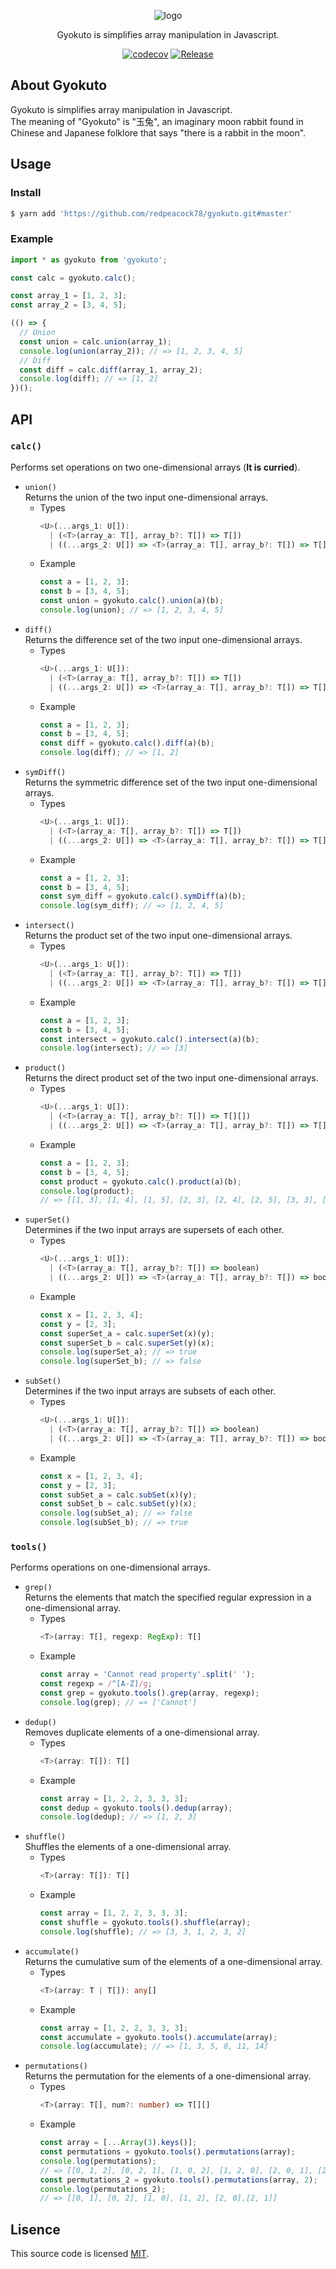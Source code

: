 <div align="center">

  ![logo](https://raw.githubusercontent.com/redpeacock78/gyokuto/master/docs/logo.svg)   

</div>
<p align="center">
  Gyokuto is simplifies array manipulation in Javascript.
</p>
<div align="center">

[![codecov](https://codecov.io/gh/redpeacock78/gyokuto/branch/refs/tags/v1.2.0/graph/badge.svg?token=O4SF1X4AM5)](https://codecov.io/gh/redpeacock78/gyokuto) [![Release](https://github.com/redpeacock78/gyokuto/actions/workflows/release.yml/badge.svg)](https://github.com/redpeacock78/gyokuto/actions/workflows/release.yml)

</div>

## About Gyokuto
Gyokuto is simplifies array manipulation in Javascript.  
The meaning of "Gyokuto" is "玉兔", an imaginary moon rabbit found in Chinese and Japanese folklore that says "there is a rabbit in the moon".  

## Usage
### Install
```bash
$ yarn add 'https://github.com/redpeacock78/gyokuto.git#master'
```
### Example
```javascript
import * as gyokuto from 'gyokuto';

const calc = gyokuto.calc();

const array_1 = [1, 2, 3];
const array_2 = [3, 4, 5];

(() => {
  // Union
  const union = calc.union(array_1);
  console.log(union(array_2)); // => [1, 2, 3, 4, 5]
  // Diff
  const diff = calc.diff(array_1, array_2);
  console.log(diff); // => [1, 2]
})();
```

## API
### `calc()`
Performs set operations on two one-dimensional arrays (**It is curried**).
- `union()`  
  Returns the union of the two input one-dimensional arrays.
  - Types
    ```typescript
    <U>(...args_1: U[]):
      | (<T>(array_a: T[], array_b?: T[]) => T[])
      | ((...args_2: U[]) => <T>(array_a: T[], array_b?: T[]) => T[]);
    ```
  - Example
    ```javascript
    const a = [1, 2, 3];
    const b = [3, 4, 5];
    const union = gyokuto.calc().union(a)(b);
    console.log(union); // => [1, 2, 3, 4, 5]
    ```
- `diff()`  
  Returns the difference set of the two input one-dimensional arrays.
  - Types
    ```typescript
    <U>(...args_1: U[]):
      | (<T>(array_a: T[], array_b?: T[]) => T[])
      | ((...args_2: U[]) => <T>(array_a: T[], array_b?: T[]) => T[]);
    ```
  - Example
    ```javascript
    const a = [1, 2, 3];
    const b = [3, 4, 5];
    const diff = gyokuto.calc().diff(a)(b);
    console.log(diff); // => [1, 2]
    ```
- `symDiff()`  
  Returns the symmetric difference set of the two input one-dimensional arrays.
  - Types
    ```typescript
    <U>(...args_1: U[]):
      | (<T>(array_a: T[], array_b?: T[]) => T[])
      | ((...args_2: U[]) => <T>(array_a: T[], array_b?: T[]) => T[]);
    ```
  - Example
    ```javascript
    const a = [1, 2, 3];
    const b = [3, 4, 5];
    const sym_diff = gyokuto.calc().symDiff(a)(b);
    console.log(sym_diff); // => [1, 2, 4, 5]
    ```
- `intersect()`  
  Returns the product set of the two input one-dimensional arrays.
  - Types
    ```typescript
    <U>(...args_1: U[]):
      | (<T>(array_a: T[], array_b?: T[]) => T[])
      | ((...args_2: U[]) => <T>(array_a: T[], array_b?: T[]) => T[]);
    ```
  - Example
    ```javascript
    const a = [1, 2, 3];
    const b = [3, 4, 5];
    const intersect = gyokuto.calc().intersect(a)(b);
    console.log(intersect); // => [3]
    ```
- `product()`  
  Returns the direct product set of the two input one-dimensional arrays.
  - Types
    ```typescript
    <U>(...args_1: U[]):
      | (<T>(array_a: T[], array_b?: T[]) => T[][])
      | ((...args_2: U[]) => <T>(array_a: T[], array_b?: T[]) => T[][]);
    ```
  - Example
    ```javascript
    const a = [1, 2, 3];
    const b = [3, 4, 5];
    const product = gyokuto.calc().product(a)(b);
    console.log(product); 
    // => [[1, 3], [1, 4], [1, 5], [2, 3], [2, 4], [2, 5], [3, 3], [3, 4], [3, 5]]
    ```
- `superSet()`  
  Determines if the two input arrays are supersets of each other.
  - Types
    ```typescript
    <U>(...args_1: U[]):
      | (<T>(array_a: T[], array_b?: T[]) => boolean)
      | ((...args_2: U[]) => <T>(array_a: T[], array_b?: T[]) => boolean);
    ```
  - Example
    ```javascript
    const x = [1, 2, 3, 4];
    const y = [2, 3];
    const superSet_a = calc.superSet(x)(y);
    const superSet_b = calc.superSet(y)(x);
    console.log(superSet_a); // => true
    console.log(superSet_b); // => false
    ```
- `subSet()`  
  Determines if the two input arrays are subsets of each other.
  - Types
    ```typescript
    <U>(...args_1: U[]):
      | (<T>(array_a: T[], array_b?: T[]) => boolean)
      | ((...args_2: U[]) => <T>(array_a: T[], array_b?: T[]) => boolean);
    ```
  - Example
    ```javascript
    const x = [1, 2, 3, 4];
    const y = [2, 3];
    const subSet_a = calc.subSet(x)(y);
    const subSet_b = calc.subSet(y)(x);
    console.log(subSet_a); // => false
    console.log(subSet_b); // => true
    ```
### `tools()`
Performs operations on one-dimensional arrays.
- `grep()`  
  Returns the elements that match the specified regular expression in a one-dimensional array.
  - Types
    ```typescript
    <T>(array: T[], regexp: RegExp): T[]
    ```
  - Example
    ```javascript
    const array = 'Cannot read property'.split(' ');
    const regexp = /^[A-Z]/g;
    const grep = gyokuto.tools().grep(array, regexp);
    console.log(grep); // => ['Cannot']
    ```
- `dedup()`  
  Removes duplicate elements of a one-dimensional array.
  - Types
    ```typescript
    <T>(array: T[]): T[]
    ```
  - Example
    ```javascript
    const array = [1, 2, 2, 3, 3, 3];
    const dedup = gyokuto.tools().dedup(array);
    console.log(dedup); // => [1, 2, 3]
    ```
- `shuffle()`  
  Shuffles the elements of a one-dimensional array.
  - Types
    ```typescript
    <T>(array: T[]): T[]
    ```
  - Example
    ```javascript
    const array = [1, 2, 2, 3, 3, 3];
    const shuffle = gyokuto.tools().shuffle(array);
    console.log(shuffle); // => [3, 3, 1, 2, 3, 2]
    ```
- `accumulate()`  
  Returns the cumulative sum of the elements of a one-dimensional array.
  - Types
    ```typescript
    <T>(array: T | T[]): any[]
    ```
  - Example
    ```javascript
    const array = [1, 2, 2, 3, 3, 3];
    const accumulate = gyokuto.tools().accumulate(array);
    console.log(accumulate); // => [1, 3, 5, 8, 11, 14]
    ```
- `permutations()`  
  Returns the permutation for the elements of a one-dimensional array.
  - Types
    ```typescript
    <T>(array: T[], num?: number) => T[][]
    ```
  - Example
    ```javascript
    const array = [...Array(3).keys()];
    const permutations = gyokuto.tools().permutations(array);
    console.log(permutations);
    // => [[0, 1, 2], [0, 2, 1], [1, 0, 2], [1, 2, 0], [2, 0, 1], [2, 1, 0]]
    const permutations_2 = gyokuto.tools().permutations(array, 2);
    console.log(permutations_2);
    // => [[0, 1], [0, 2], [1, 0], [1, 2], [2, 0],[2, 1]]
    ```

Lisence
---
This source code is licensed [MIT](https://github.com/redpeacock78/gyokuto/blob/master/LICENSE).